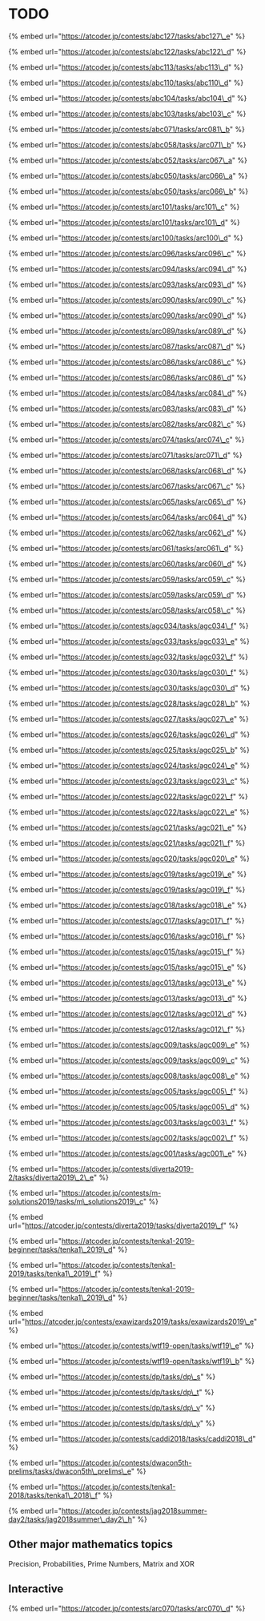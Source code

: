# TODO

{% embed url="https://atcoder.jp/contests/abc127/tasks/abc127\_e" %}

{% embed url="https://atcoder.jp/contests/abc122/tasks/abc122\_d" %}

{% embed url="https://atcoder.jp/contests/abc113/tasks/abc113\_d" %}

{% embed url="https://atcoder.jp/contests/abc110/tasks/abc110\_d" %}

{% embed url="https://atcoder.jp/contests/abc104/tasks/abc104\_d" %}

{% embed url="https://atcoder.jp/contests/abc103/tasks/abc103\_c" %}

{% embed url="https://atcoder.jp/contests/abc071/tasks/arc081\_b" %}

{% embed url="https://atcoder.jp/contests/abc058/tasks/arc071\_b" %}

{% embed url="https://atcoder.jp/contests/abc052/tasks/arc067\_a" %}

{% embed url="https://atcoder.jp/contests/abc050/tasks/arc066\_a" %}

{% embed url="https://atcoder.jp/contests/abc050/tasks/arc066\_b" %}

{% embed url="https://atcoder.jp/contests/arc101/tasks/arc101\_c" %}

{% embed url="https://atcoder.jp/contests/arc101/tasks/arc101\_d" %}

{% embed url="https://atcoder.jp/contests/arc100/tasks/arc100\_d" %}

{% embed url="https://atcoder.jp/contests/arc096/tasks/arc096\_c" %}

{% embed url="https://atcoder.jp/contests/arc094/tasks/arc094\_d" %}

{% embed url="https://atcoder.jp/contests/arc093/tasks/arc093\_d" %}

{% embed url="https://atcoder.jp/contests/arc090/tasks/arc090\_c" %}

{% embed url="https://atcoder.jp/contests/arc090/tasks/arc090\_d" %}

{% embed url="https://atcoder.jp/contests/arc089/tasks/arc089\_d" %}

{% embed url="https://atcoder.jp/contests/arc087/tasks/arc087\_d" %}

{% embed url="https://atcoder.jp/contests/arc086/tasks/arc086\_c" %}

{% embed url="https://atcoder.jp/contests/arc086/tasks/arc086\_d" %}

{% embed url="https://atcoder.jp/contests/arc084/tasks/arc084\_d" %}

{% embed url="https://atcoder.jp/contests/arc083/tasks/arc083\_d" %}

{% embed url="https://atcoder.jp/contests/arc082/tasks/arc082\_c" %}

{% embed url="https://atcoder.jp/contests/arc074/tasks/arc074\_c" %}

{% embed url="https://atcoder.jp/contests/arc071/tasks/arc071\_d" %}

{% embed url="https://atcoder.jp/contests/arc068/tasks/arc068\_d" %}

{% embed url="https://atcoder.jp/contests/arc067/tasks/arc067\_c" %}

{% embed url="https://atcoder.jp/contests/arc065/tasks/arc065\_d" %}

{% embed url="https://atcoder.jp/contests/arc064/tasks/arc064\_d" %}

{% embed url="https://atcoder.jp/contests/arc062/tasks/arc062\_d" %}

{% embed url="https://atcoder.jp/contests/arc061/tasks/arc061\_d" %}

{% embed url="https://atcoder.jp/contests/arc060/tasks/arc060\_d" %}

{% embed url="https://atcoder.jp/contests/arc059/tasks/arc059\_c" %}

{% embed url="https://atcoder.jp/contests/arc059/tasks/arc059\_d" %}

{% embed url="https://atcoder.jp/contests/arc058/tasks/arc058\_c" %}

{% embed url="https://atcoder.jp/contests/agc034/tasks/agc034\_f" %}

{% embed url="https://atcoder.jp/contests/agc033/tasks/agc033\_e" %}

{% embed url="https://atcoder.jp/contests/agc032/tasks/agc032\_f" %}

{% embed url="https://atcoder.jp/contests/agc030/tasks/agc030\_f" %}

{% embed url="https://atcoder.jp/contests/agc030/tasks/agc030\_d" %}

{% embed url="https://atcoder.jp/contests/agc028/tasks/agc028\_b" %}

{% embed url="https://atcoder.jp/contests/agc027/tasks/agc027\_e" %}

{% embed url="https://atcoder.jp/contests/agc026/tasks/agc026\_d" %}

{% embed url="https://atcoder.jp/contests/agc025/tasks/agc025\_b" %}

{% embed url="https://atcoder.jp/contests/agc024/tasks/agc024\_e" %}

{% embed url="https://atcoder.jp/contests/agc023/tasks/agc023\_c" %}

{% embed url="https://atcoder.jp/contests/agc022/tasks/agc022\_f" %}

{% embed url="https://atcoder.jp/contests/agc022/tasks/agc022\_e" %}

{% embed url="https://atcoder.jp/contests/agc021/tasks/agc021\_e" %}

{% embed url="https://atcoder.jp/contests/agc021/tasks/agc021\_f" %}

{% embed url="https://atcoder.jp/contests/agc020/tasks/agc020\_e" %}

{% embed url="https://atcoder.jp/contests/agc019/tasks/agc019\_e" %}

{% embed url="https://atcoder.jp/contests/agc019/tasks/agc019\_f" %}

{% embed url="https://atcoder.jp/contests/agc018/tasks/agc018\_e" %}

{% embed url="https://atcoder.jp/contests/agc017/tasks/agc017\_f" %}

{% embed url="https://atcoder.jp/contests/agc016/tasks/agc016\_f" %}

{% embed url="https://atcoder.jp/contests/agc015/tasks/agc015\_f" %}

{% embed url="https://atcoder.jp/contests/agc015/tasks/agc015\_e" %}

{% embed url="https://atcoder.jp/contests/agc013/tasks/agc013\_e" %}

{% embed url="https://atcoder.jp/contests/agc013/tasks/agc013\_d" %}

{% embed url="https://atcoder.jp/contests/agc012/tasks/agc012\_d" %}

{% embed url="https://atcoder.jp/contests/agc012/tasks/agc012\_f" %}

{% embed url="https://atcoder.jp/contests/agc009/tasks/agc009\_e" %}

{% embed url="https://atcoder.jp/contests/agc009/tasks/agc009\_c" %}

{% embed url="https://atcoder.jp/contests/agc008/tasks/agc008\_e" %}

{% embed url="https://atcoder.jp/contests/agc005/tasks/agc005\_f" %}

{% embed url="https://atcoder.jp/contests/agc005/tasks/agc005\_d" %}

{% embed url="https://atcoder.jp/contests/agc003/tasks/agc003\_f" %}

{% embed url="https://atcoder.jp/contests/agc002/tasks/agc002\_f" %}

{% embed url="https://atcoder.jp/contests/agc001/tasks/agc001\_e" %}

{% embed url="https://atcoder.jp/contests/diverta2019-2/tasks/diverta2019\_2\_e" %}

{% embed url="https://atcoder.jp/contests/m-solutions2019/tasks/m\_solutions2019\_c" %}

{% embed url="https://atcoder.jp/contests/diverta2019/tasks/diverta2019\_f" %}

{% embed url="https://atcoder.jp/contests/tenka1-2019-beginner/tasks/tenka1\_2019\_d" %}

{% embed url="https://atcoder.jp/contests/tenka1-2019/tasks/tenka1\_2019\_f" %}

{% embed url="https://atcoder.jp/contests/tenka1-2019-beginner/tasks/tenka1\_2019\_d" %}

{% embed url="https://atcoder.jp/contests/exawizards2019/tasks/exawizards2019\_e" %}

{% embed url="https://atcoder.jp/contests/wtf19-open/tasks/wtf19\_e" %}

{% embed url="https://atcoder.jp/contests/wtf19-open/tasks/wtf19\_b" %}

{% embed url="https://atcoder.jp/contests/dp/tasks/dp\_s" %}

{% embed url="https://atcoder.jp/contests/dp/tasks/dp\_t" %}

{% embed url="https://atcoder.jp/contests/dp/tasks/dp\_v" %}

{% embed url="https://atcoder.jp/contests/dp/tasks/dp\_y" %}

{% embed url="https://atcoder.jp/contests/caddi2018/tasks/caddi2018\_d" %}

{% embed url="https://atcoder.jp/contests/dwacon5th-prelims/tasks/dwacon5th\_prelims\_e" %}

{% embed url="https://atcoder.jp/contests/tenka1-2018/tasks/tenka1\_2018\_f" %}

{% embed url="https://atcoder.jp/contests/jag2018summer-day2/tasks/jag2018summer\_day2\_h" %}





## Other major mathematics topics

Precision, Probabilities, Prime Numbers, Matrix and XOR

## Interactive

{% embed url="https://atcoder.jp/contests/arc070/tasks/arc070\_d" %}



